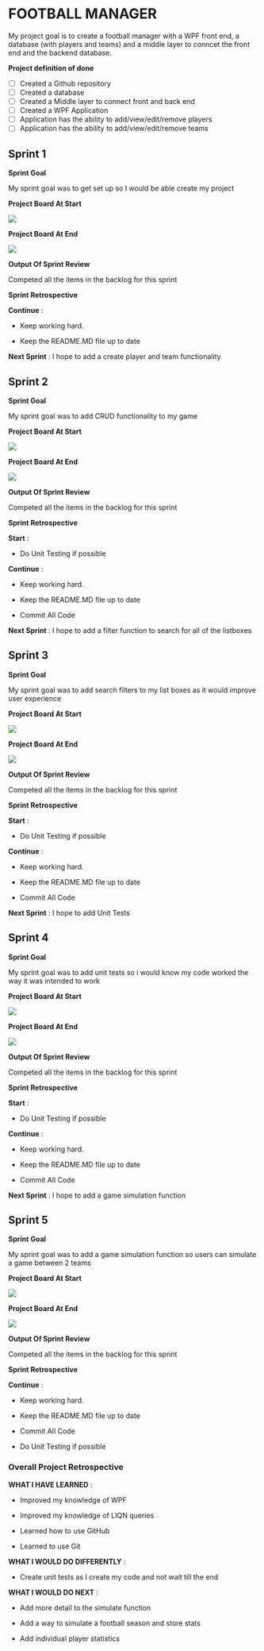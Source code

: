 # FOOTBALL MANAGER
My project goal is to create a football manager with a WPF front end, a database (with players and teams) and a middle layer to conncet the front end and the backend database. 

**Project definition of done**
- [ ] Created a Github repository
- [ ] Created a database
- [ ] Created a Middle layer to connect front and back end
- [ ] Created a WPF Application
- [ ] Application has the ability to add/view/edit/remove players
- [ ] Application has the ability to add/view/edit/remove teams

## Sprint 1

**Sprint Goal**

My sprint goal was to get set up so I would be able create my project

**Project Board At Start**

![](/FootballManagerApp/Images/Sprint1Start.PNG)

**Project Board At End**

![](/FootballManagerApp/Images/Sprint1End.PNG)

**Output Of Sprint Review**

Competed all the items in the backlog for this sprint 

**Sprint Retrospective**

<strong>Continue</strong> : 

- Keep working hard.

- Keep the README.MD file up to date

<strong>Next Sprint</strong> : I hope to add a create player and team functionality

## Sprint 2

**Sprint Goal**

My sprint goal was to add CRUD functionality to my game

**Project Board At Start**

![](/FootballManagerApp/Images/Sprint2Start.PNG)

**Project Board At End**

![](/FootballManagerApp/Images/Sprint2End.PNG)

**Output Of Sprint Review**

Competed all the items in the backlog for this sprint 

**Sprint Retrospective**

<strong>Start</strong> :

- Do Unit Testing if possible

<strong>Continue</strong> : 

- Keep working hard.

- Keep the README.MD file up to date

- Commit All Code

<strong>Next Sprint</strong> : I hope to add a filter function to search for all of the listboxes

## Sprint 3

**Sprint Goal**

My sprint goal was to add search filters to my list boxes as it would improve user experience

**Project Board At Start**

![](/FootballManagerApp/Images/Sprint3Start.PNG)

**Project Board At End**

![](/FootballManagerApp/Images/Sprint3End.PNG)

**Output Of Sprint Review**

Competed all the items in the backlog for this sprint 

**Sprint Retrospective**

<strong>Start</strong> :

- Do Unit Testing if possible

<strong>Continue</strong> : 

- Keep working hard.

- Keep the README.MD file up to date

- Commit All Code

<strong>Next Sprint</strong> : I hope to add Unit Tests

## Sprint 4

**Sprint Goal**

My sprint goal was to add unit tests so i would know my code worked the way it was intended to work

**Project Board At Start**

![](/FootballManagerApp/Images/Sprint4Start.PNG)

**Project Board At End**

![](/FootballManagerApp/Images/Sprint4End.PNG)

**Output Of Sprint Review**

Competed all the items in the backlog for this sprint 

**Sprint Retrospective**

<strong>Start</strong> :

- Do Unit Testing if possible

<strong>Continue</strong> : 

- Keep working hard.

- Keep the README.MD file up to date

- Commit All Code

<strong>Next Sprint</strong> : I hope to add a game simulation function

## Sprint 5

**Sprint Goal**

My sprint goal was to add a game simulation function so users can simulate a game between 2 teams

**Project Board At Start**

![](/FootballManagerApp/Images/Sprint5Start.PNG)

**Project Board At End**

![](/FootballManagerApp/Images/Sprint5End.PNG)

**Output Of Sprint Review**

Competed all the items in the backlog for this sprint 

**Sprint Retrospective**

<strong>Continue</strong> : 

- Keep working hard.

- Keep the README.MD file up to date

- Commit All Code

- Do Unit Testing if possible

### Overall Project Retrospective

<strong>WHAT I HAVE LEARNED</strong> :

- Improved my knowledge of WPF

- Improved my knowledge of LIQN queries

- Learned how to use GitHub

- Learned to use Git

<strong>WHAT I WOULD DO DIFFERENTLY</strong> :

- Create unit tests as I create my code and not wait till the end

<strong>WHAT I WOULD DO NEXT</strong> :

- Add more detail to the simulate function

- Add a way to simulate a football season and store stats

- Add individual player statistics
